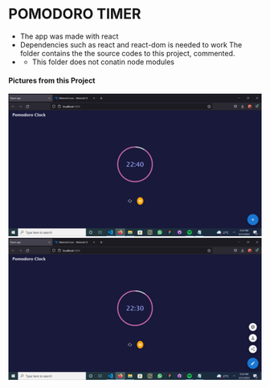 # POMODORO TIMER 
- The app was made with react
- Dependencies such as react and react-dom is needed to work
The folder contains the the source codes to this project, commented.
- - This folder does not conatin node modules

<h4>Pictures from this Project</h4>
<img  src="./public/Screenshot (72).png"/>
<img  src="./public/Screenshot (73).png"/>

